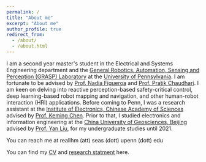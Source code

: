 ```yaml
---
permalink: /
title: "About me"
excerpt: "About me"
author_profile: true
redirect_from: 
  - /about/
  - /about.html
---
```


I am a second year master's student in the Electrical and Systems Engineering department and the [General Robotics, Automation, Sensing and Perception (GRASP) Laboratory](https://www.grasp.upenn.edu/) at the [University of Pennsylvania](https://www.seas.upenn.edu/). I am fortunate to be advised by [Prof. Nadia Figueroa](https://nbfigueroa.github.io/) and [Prof. Pratik Chaudhari](https://pratikac.github.io/). I am keen on delving into reactive perception-based safety-critical control, deep learning-based robot mapping and navigation, and other human-robot interaction (HRI) applications. Before coming to Penn, I was a research assistant at the [Institute of Electronics, Chinese Academy of Sciences](http://english.ie.cas.cn/) advised by [Prof. Keming Chen](https://people.ucas.ac.cn/~kmchen). Prior to that, I studied electronics and information engineering at the [China University of Geosciences, Beijing](https://en.cugb.edu.cn/) advised by [Prof. Yan Liu](https://people.ucas.ac.cn/~_yanliu?language=en), for my undergraduate studies until 2021.

You can reach me at reallhm (att) seas (dott) upenn (dott) edu

You can find my [CV](https://haoming99.github.io/assets/cv.pdf) and [research statment](https://haoming99.github.io/assets/sop_dummy.pdf) here.

